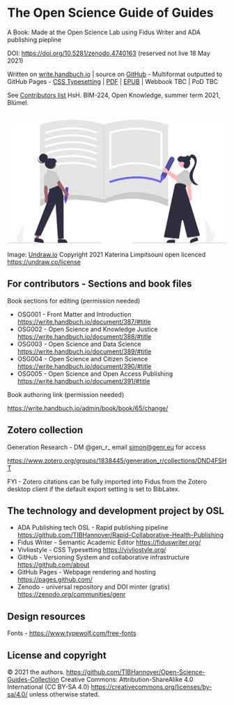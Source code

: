 # The Open Science Guide of Guides

A Book: Made at the Open Science Lab using Fidus Writer and ADA publishing piepline

DOI: https://doi.org/10.5281/zenodo.4740163 (reserved not live 18 May 2021)

Written on [write.handbuch.io](https://write.handbuch.io/) | source on [GitHub](https://github.com/TIBHannover/open-science-guide-of-guides) - Multiformat outputted to GitHub Pages - [CSS Typesetting](https://vivliostyle.vercel.app/#src=https://tibhannover.github.io/open-science-guide-of-guides/html/index.html&bookMode=true) | [PDF](https://tibhannover.github.io/open-science-guide-of-guides/pdf/book.pdf) | [EPUB](https://tibhannover.github.io/open-science-guide-of-guides/book.epub) | Webbook TBC | PoD TBC

See [Contributors list](CONTRIBUTE.MD) HsH. BIM-224, Open Knowledge, summer term 2021, Blümel. </br></br>

![contributors](image-resources/undraw_Notebook_re_id0r.svg) 

Image: [Undraw.io](https://undraw.co/) Copyright 2021 Katerina Limpitsouni open licenced https://undraw.co/license

## For contributors - Sections and book files

Book sections for editing (permission needed)

  * OSG001 - Front Matter and Introduction https://write.handbuch.io/document/387/#title
  * OSG002 - Open Science and Knowledge Justice https://write.handbuch.io/document/388/#title
  * OSG003 - Open Science and Data Science https://write.handbuch.io/document/389/#title
  * OSG004 - Open Science and Citizen Science https://write.handbuch.io/document/390/#title
  * OSG005 - Open Science and Open Access Publishing https://write.handbuch.io/document/391/#title

Book authoring link (permission needed)

https://write.handbuch.io/admin/book/book/65/change/

## Zotero collection

Generation Research - DM @gen_r_ email simon@genr.eu for access

https://www.zotero.org/groups/1838445/generation_r/collections/DND4FSHT

FYI - Zotero citations can be fully imported into Fidus from the Zotero desktop client if the default export setting is set to BibLatex.

## The technology and development project by OSL

 - ADA Publishing tech OSL - Rapid publishing pipeline https://github.com/TIBHannover/Rapid-Collaborative-Health-Publishing
 - Fidus Writer - Semantic Academic Editor https://fiduswriter.org/
 - Vivliostyle - CSS Typesetting https://vivliostyle.org/
 - GitHub - Versioning System and collaborative infrastructure https://github.com/about
 - GitHub Pages - Webpage rendering and hosting https://pages.github.com/
 - Zenodo - universal repository and DOI minter (gratis) https://zenodo.org/communities/genr

## Design resources

Fonts - https://www.typewolf.com/free-fonts

## License and copyright

© 2021 the authors. https://github.com/TIBHannover/Open-Science-Guides-Collection Creative Commons: Attribution-ShareAlike 4.0 International (CC BY-SA 4.0) https://creativecommons.org/licenses/by-sa/4.0/ unless otherwise stated.


